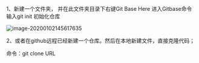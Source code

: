 1、新建一个文件夹，
并在此文件夹目录下右键Git Base Here 进入Gitbase命令
输入git init 初始化仓库

![image-20200102145617635](github使用.assets/image-20200102145617635.png)

2、或者在github远程已经新建一个仓库。然后在本地新建文件，直接克隆代码；

命令：git clone URL





